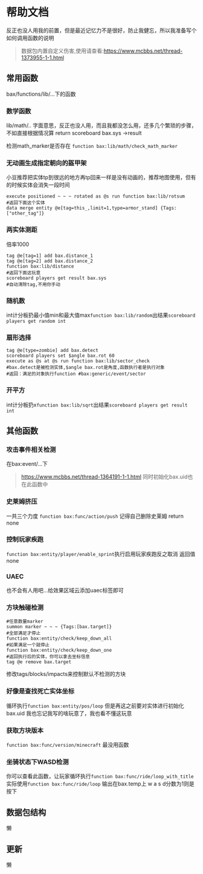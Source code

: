 # 帮助文档

反正也没人用我的前置，但是最近记忆力不是很好，防止我健忘，所以我准备写个如何调用函数的说明

> 数据包内置自定义伤害,使用请查看:https://www.mcbbs.net/thread-1373955-1-1.html

## 常用函数

bax/functions/lib/...下的函数

### 数学函数

lib/math/..
字面意思，反正也没人用，而且我都没怎么用，还多几个繁琐的步骤，不如直接根据情况算
return scoreboard bax.sys ->result 

检测math_marker是否存在
`function bax:lib/math/check_math_marker`

### 无动画生成指定朝向的盔甲架

小豆推荐把实体tp到很远的地方再tp回来一样是没有动画的，推荐地图使用，但有的时候实体会消失一段时间

```mcfunction
execute positioned ~ ~ ~ rotated as @s run function bax:lib/rotsum
#返回下面这个实体
data merge entity @e[tag=this_,limit=1,type=armor_stand] {Tags:["other_tag"]}
```

### 两实体测距

倍率1000
```mcfunction
tag @e[tag=1] add bax.distance_1
tag @e[tag=2] add bax.distance_2
function bax:lib/distance
#返回下面这玩意
scoreboard players get result bax.sys
#自动清除tag,不用你手动
```

### 随机数

int计分板扔最小值min和最大值max`function bax:lib/random`出结果`scoreboard players get random int`

### 扇形选择

```mcfunction
tag @e[type=zombie] add bax.detect
scoreboard players set $angle bax.rot 60
execute as @s at @s run function bax:lib/sector_check
#bax.detect是被检测实体,$angle bax.rot是角度,函数执行者是执行对象
#返回：满足的对象执行function #bax:generic/event/sector
```

### 开平方

int计分板扔x`function bax:lib/sqrt`出结果`scoreboard players get result int`

## 其他函数

### 攻击事件相关检测

在bax:event/...下
> https://www.mcbbs.net/thread-1364191-1-1.html
同时初始化bax.uid也在此函数中

### 史莱姆挤压

一共三个力度
`function bax:func/action/push`
记得自己删除史莱姆
return none

### 控制玩家疾跑

`function bax:entity/player/enable_sprint`执行启用玩家疾跑反之取消
返回值 none

### UAEC

也不会有人用吧...给效果区域云添加uaec标签即可

### 方块触碰检测

```mcfunction
#任意数量marker
summon marker ~ ~ ~ {Tags:[bax.target]}
#全部满足才停止
function bax:entity/check/keep_down_all
#如果满足一个就停止
function bax:entity/check/keep_down_one
#返回执行后的实体，你可以拿去坐标信息
tag @e remove bax.target
```
修改tags/blocks/impacts来控制默认不检测的方块

### 好像是查找死亡实体坐标

循环执行`function bax:entity/pos/loop`
但是再这之前要对实体进行初始化bax.uid
我也忘记我写的啥玩意了，我也看不懂这玩意

### 获取方块版本

`function bax:func/version/minecraft` 最没用函数

### 坐骑状态下WASD检测

你可以查看此函数，让玩家循环执行`function bax:func/ride/loop_with_title`
实际使用`function bax:func/ride/loop`
输出在bax.temp上 w a s d分数为1则是按下

## 数据包结构

懒

## 更新

懒